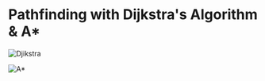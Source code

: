 # Pathfinding with Dijkstra's Algorithm & A*

![Djikstra](https://upload.wikimedia.org/wikipedia/commons/5/57/Dijkstra_Animation.gif)

![A*](https://upload.wikimedia.org/wikipedia/commons/8/85/Weighted_A_star_with_eps_5.gif)
